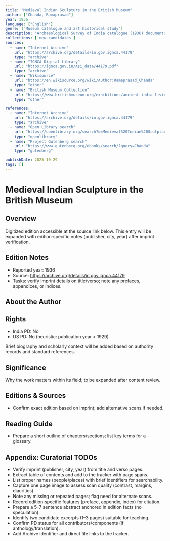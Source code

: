 ```yaml
---
title: "Medieval Indian Sculpture in the British Museum"
author: ["Chanda, Ramaprasad"]
year: 1936
language: ["English"]
genre: ["Museum catalogue and art historical study"]
description: "Archaeological Survey of India catalogue (1936) documenting medieval Indian stone and bronze sculptures in the British Museum, analyzing regional styles (Pala, Chola, Chandella) from the 7th to 16th centuries with iconographic descriptions, stylistic attribution, and provenance notes."
collections: ['new-candidates']
sources:
  - name: "Internet Archive"
    url: "https://archive.org/details/in.gov.ignca.44179"
    type: "archive"
  - name: "IGNCA Digital Library"
    url: "https://ignca.gov.in/Asi_data/44179.pdf"
    type: "archive"
  - name: "Wikisource"
    url: "https://en.wikisource.org/wiki/Author:Ramaprasad_Chanda"
    type: "other"
  - name: "British Museum Collection"
    url: "https://www.britishmuseum.org/exhibitions/ancient-india-living-traditions"
    type: "other"

references:
  - name: "Internet Archive"
    url: "https://archive.org/details/in.gov.ignca.44179"
    type: "archive"
  - name: "Open Library search"
    url: "https://openlibrary.org/search?q=Medieval%20Indian%20Sculpture%20in%20the%20British%20Museum%20Chanda"
    type: "openlibrary"
  - name: "Project Gutenberg search"
    url: "https://www.gutenberg.org/ebooks/search/?query=Chanda"
    type: "gutenberg"

publishDate: 2025-10-29
tags: []
---
```


# Medieval Indian Sculpture in the British Museum

## Overview

Digitized edition accessible at the source link below. This entry will be expanded with edition‑specific notes (publisher, city, year) after imprint verification.

## Edition Notes

- Reported year: 1936
- Source: https://archive.org/details/in.gov.ignca.44179
- Tasks: verify imprint details on title/verso; note any prefaces, appendices, or indices.

## About the Author

## Rights

- India PD: No
- US PD: No (heuristic: publication year > 1929)

Brief biography and scholarly context will be added based on authority records and standard references.

## Significance

Why the work matters within its field; to be expanded after content review.

## Editions & Sources

- Confirm exact edition based on imprint; add alternative scans if needed.

## Reading Guide

- Prepare a short outline of chapters/sections; list key terms for a glossary.

## Appendix: Curatorial TODOs

- Verify imprint (publisher, city, year) from title and verso pages.
- Extract table of contents and add to the tracker with page spans.
- List proper names (people/places) with brief identifiers for searchability.
- Capture one page image to assess scan quality (contrast, margins, diacritics).
- Note any missing or repeated pages; flag need for alternate scans.
- Record edition‑specific features (preface, appendix, index) for citation.
- Prepare a 5–7 sentence abstract anchored in edition facts (no speculation).
- Identify two candidate excerpts (1–3 pages) suitable for teaching.
- Confirm PD status for all contributors/components (if anthology/translation).
- Add Archive identifier and direct file links to the tracker.
